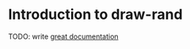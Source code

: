 # Introduction to draw-rand

TODO: write [great documentation](http://jacobian.org/writing/great-documentation/what-to-write/)
